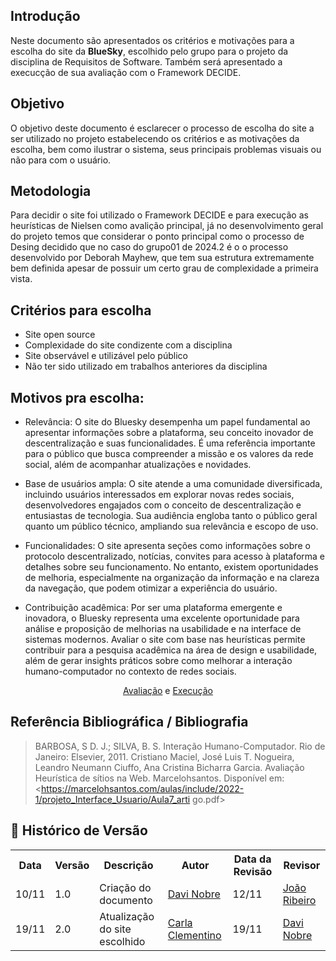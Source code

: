 ## Introdução

Neste documento são apresentados os critérios e motivações para a escolha do site da **BlueSky**, escolhido pelo grupo para o projeto da disciplina de Requisitos de Software. Também será apresentado a execucção de sua avaliação com o Framework DECIDE. 

## Objetivo

O objetivo deste documento é esclarecer o processo de escolha do site a ser utilizado no projeto estabelecendo os critérios e as motivações da escolha, bem como ilustrar o sistema, seus principais problemas visuais ou não para com o usuário. 


## Metodologia

Para decidir o site foi utilizado o Framework DECIDE e para execução as heurísticas de Nielsen como avalição principal, já no desenvolvimento geral do projeto temos que considerar o ponto principal como o processo de Desing decidido que no caso do grupo01 de 2024.2 é o o processo desenvolvido por Deborah Mayhew, que tem sua estrutura extremamente bem definida apesar de possuir um certo grau de complexidade a primeira vista. 

## Critérios para escolha

- Site open source
- Complexidade do site condizente com a disciplina
- Site observável e utilizável pelo público
- Não ter sido utilizado em trabalhos anteriores da disciplina

## Motivos pra escolha: 

- Relevância: O site do Bluesky desempenha um papel fundamental ao apresentar informações sobre a plataforma, seu conceito inovador de descentralização e suas funcionalidades. É uma referência importante para o público que busca compreender a missão e os valores da rede social, além de acompanhar atualizações e novidades.

- Base de usuários ampla: O site atende a uma comunidade diversificada, incluindo usuários interessados em explorar novas redes sociais, desenvolvedores engajados com o conceito de descentralização e entusiastas de tecnologia. Sua audiência engloba tanto o público geral quanto um público técnico, ampliando sua relevância e escopo de uso.

- Funcionalidades: O site apresenta seções como informações sobre o protocolo descentralizado, notícias, convites para acesso à plataforma e detalhes sobre seu funcionamento. No entanto, existem oportunidades de melhoria, especialmente na organização da informação e na clareza da navegação, que podem otimizar a experiência do usuário.

- Contribuição acadêmica: Por ser uma plataforma emergente e inovadora, o Bluesky representa uma excelente oportunidade para análise e proposição de melhorias na usabilidade e na interface de sistemas modernos. Avaliar o site com base nas heurísticas permite contribuir para a pesquisa acadêmica na área de design e usabilidade, além de gerar insights práticos sobre como melhorar a interação humano-computador no contexto de redes sociais.

<div align="center">                                                                        
    <a href="../../assets/avaliacao.pdf" target="_blank">Avaliação</a>     
    e
    <a href="../../assets/execucao.pdf" target="_blank">Execução</a>
</div>

## Referência Bibliográfica / Bibliografia

>BARBOSA, S D. J.; SILVA, B. S. Interação Humano-Computador. Rio de Janeiro:
Elsevier, 2011.
Cristiano Maciel, José Luis T. Nogueira, Leandro Neumann Ciuffo, Ana Cristina
Bicharra Garcia. Avaliação Heurística de sítios na Web. Marcelohsantos. Disponível
em:
<https://marcelohsantos.com/aulas/include/2022-1/projeto_Interface_Usuario/Aula7_arti
go.pdf></br>

## :round_pushpin: Histórico de Versão 

<div align="center">
    <table>
        <tr>
            <th>Data</th>
            <th>Versão</th>
            <th>Descrição</th>
            <th>Autor</th>
            <th>Data da Revisão</th>
            <th>Revisor</th>
        </tr>
        <tr>
            <td>10/11</td>
            <td>1.0</td>
            <td>Criação do documento </td>
            <td><a href="https://github.com/Jagaima">Davi Nobre</a></td>
            <td>12/11</td>
            <td><a href="https://github.com/Joa0V">João Ribeiro</a></td>
        </tr>
        <tr>
            <td>19/11</td>
            <td>2.0</td>
            <td>Atualização do site escolhido </td>
            <td><a href="https://github.com/ccarlaa">Carla Clementino</a></td>
            <td>19/11</td>
            <td><a href="https://github.com/Jagaima">Davi Nobre</a></td>
        </tr>
    </table>
</div>